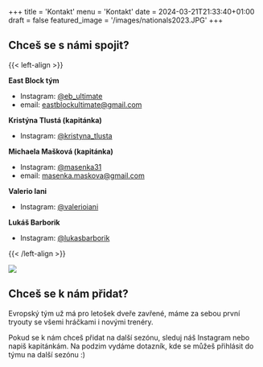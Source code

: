 +++
title = 'Kontakt'
menu = 'Kontakt'
date = 2024-03-21T21:33:40+01:00
draft = false
featured_image = '/images/nationals2023.JPG'
+++

## Chceš se s námi spojit? 

{{< left-align >}}

**East Block tým**

- Instagram: [@eb_ultimate](https://www.instagram.com/eb_ultimate)
- email: eastblockultimate@gmail.com

**Kristýna Tlustá (kapitánka)**
- Instagram: [@kristyna_tlusta](https://www.instagram.com/kristyna_tlusta)

**Michaela Mašková (kapitánka)**
- Instagram: [@masenka31](https://www.instagram.com/masenka31)
- email: masenka.maskova@gmail.com

**Valerio Iani**
- Instagram: [@valerioiani](https://www.instagram.com/valerioiani)

**Lukáš Barborik**
- Instagram: [@lukasbarborik](https://www.instagram.com/lukasbarborik)

{{< /left-align >}}

![](/images/hug.JPG)

## Chceš se k nám přidat?

Evropský tým už má pro letošek dveře zavřené, máme za sebou první tryouty se všemi hráčkami i novými trenéry.

Pokud se k nám chceš přidat na další sezónu, sleduj náš Instagram nebo napiš kapitánkám. Na podzim vydáme dotazník, kde se můžeš přihlásit do týmu na další sezónu :)
